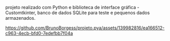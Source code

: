 projeto realizado com Python e biblioteca de interface gráfica - Customtkinter, banco de dados SQLite para teste e pequenos dados armazenados.

https://github.com/BrunoBorgess/projeto.pya/assets/139982816/ea166512-c963-4ecb-bfd0-7edefbb7f04a

